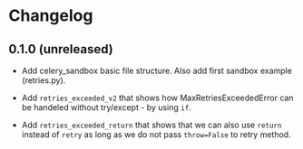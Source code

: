 Changelog
=========


0.1.0 (unreleased)
------------------

- Add celery_sandbox basic file structure. Also add first sandbox example
  (retries.py).

- Add `retries_exceeded_v2` that shows how MaxRetriesExceededError can be
  handeled without try/except - by using `if`.

- Add `retries_exceeded_return` that shows that we can also use `return`
  instead of `retry` as long as we do not pass `throw=False` to retry method.
